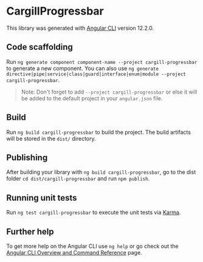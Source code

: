 # CargillProgressbar

This library was generated with [Angular CLI](https://github.com/angular/angular-cli) version 12.2.0.

## Code scaffolding

Run `ng generate component component-name --project cargill-progressbar` to generate a new component. You can also use `ng generate directive|pipe|service|class|guard|interface|enum|module --project cargill-progressbar`.
> Note: Don't forget to add `--project cargill-progressbar` or else it will be added to the default project in your `angular.json` file. 

## Build

Run `ng build cargill-progressbar` to build the project. The build artifacts will be stored in the `dist/` directory.

## Publishing

After building your library with `ng build cargill-progressbar`, go to the dist folder `cd dist/cargill-progressbar` and run `npm publish`.

## Running unit tests

Run `ng test cargill-progressbar` to execute the unit tests via [Karma](https://karma-runner.github.io).

## Further help

To get more help on the Angular CLI use `ng help` or go check out the [Angular CLI Overview and Command Reference](https://angular.io/cli) page.
